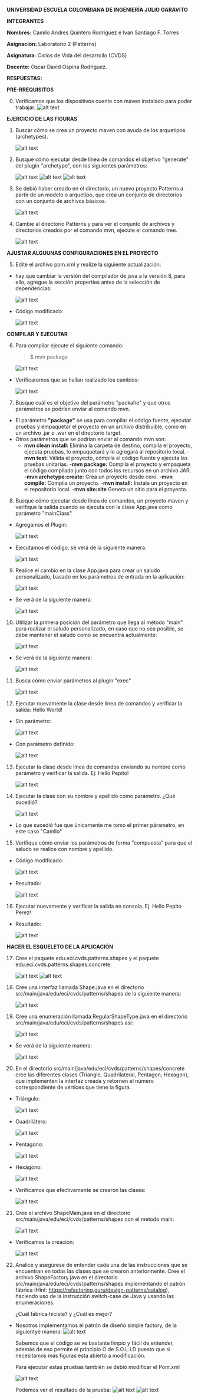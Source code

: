 **UNIVERSIDAD ESCUELA COLOMBIANA DE INGENIERÍA JULIO GARAVITO**

**INTEGRANTES**

**Nombres:** Camilo Andres Quintero Rodriguez e Ivan Santiago F. Torres

**Asignacion:** Laboratorio 2 (Patterns)

**Asignatura:** Ciclos de Vida del desarrollo (CVDS)

**Docente:** Oscar David Ospina Rodriguez.

**RESPUESTAS:**



**PRE-RREQUISITOS**

0. Verificamos que los dispositivos cuente con maven instalado para poder trabajar.
    ![alt text](resources/image-1.png)

**EJERCICIO DE LAS FIGURAS**

1. Buscar cómo se crea un proyecto maven con ayuda de los arquetipos (archetypes).

    ![alt text](resources/image.png)

2. Busque cómo ejecutar desde línea de comandos el objetivo "generate" del plugin "archetype", con los siguientes parámetros:

    ![alt text](resources/image-2.png)
    ![alt text](resources/image-3.png)
    ![alt text](resources/image-4.png)

3. Se debió haber creado en el directorio, un nuevo proyecto Patterns a partir de un modelo o arquetipo, que crea un conjunto de directorios con un conjunto de archivos básicos.

    ![alt text](resources/image-5.png)

4. Cambie al directorio Patterns y para ver el conjunto de archivos y directorios creados por el comando mvn, ejecute el comando tree.

    ![alt text](resources/image-6.png)

**AJUSTAR ALGUUNAS CONFIGURACIONES EN EL PROYECTO**

5. Edite el archivo pom.xml y realize la siguiente actualización:
- hay que cambiar la versión del compilador de java a la versión 8, para ello, agregue la sección properties antes de la selección de dependencias:

    ![alt text](resources/image-8.png)

- Código modificado:

    ![alt text](resources/image-9.png)

**COMPILAR Y EJECUTAR**

6. Para compilar ejecute el siguiente comando:
    > $ mvn package

    ![alt text](resources/image-10.png)

- Verificaremos que se hallan realizado los cambios:

    ![alt text](resources/image-11.png)

7. Busque cuál es el objetivo del parámetro "packahe" y que otros parámetros se podrían enviar al comando mvn.

- El parámetro **"package"** se usa para compilar el código fuente, ejecutar pruebas y empaquetar el proyecto en un archivo distribuible, como en un archivo .jar o .war en el directorio target.
- Otros parámetros que se podrían enviar al comando mvn son:
    - **mvn clean install:** Elimina la carpeta de destino, compila el proyecto, ejecuta pruebas, lo empaquetará y lo agregará al repositorio local.
    -**mvn test:** Válida el proyecto, cómpila el código fuente y ejecuta las pruebas unitarias.
    -**mvn package:** Compila el proyecto y empaqueta el código compilado junto con todos los recursos en un archivo JAR.
    -**mvn archetype:create:** Crea un proyecto desde cero.
    -**mvn compile:** Compila un proyecto.
    -**mvn install:** Instala un proyecto en el repositorio local.
    -**mvn site:site** Genera un sitio para el proyecto.

8. Busque cómo ejecutar desde línea de comandos, un proyecto maven y verifique la salida cuando se ejecuta con la clase App.java como parámetro "mainClass"
- Agregamos el Plugin:

    ![alt text](resources/image-12.png)

- Ejecutamos el código, se verá de la siguiente manera:

    ![alt text](resources/image-13.png)

9. Realice el cambio en la clase App.java para crear un saludo personalizado, basado en los parámetros de entrada en la aplicación:

    ![alt text](resources/image-14.png)

- Se verá de la siguiente manera:

    ![alt text](resources/image-15.png) 

10. Utilizar la primera posición del parámetro que llega al método "main" para realizar el saludo personalizado, en caso que no sea posible, se debe mantener el saludo como se encuentra actualmente:

    ![alt text](resources/image-16.png)

- Se verá de la siguiente manera:

    ![alt text](resources/image-17.png)

11. Busca cómo enviar parámetros al plugin "exec"

    ![alt text](resources/image-18.png)

12. Ejecutar nuevamente la clase desde línea de comandos y verificar la salida: Hello World!

- Sin parámetro:

    ![alt text](resources/image-19.png)

- Con parámetro definido:

    ![alt text](resources/image-20.png)

13. Ejecutar la clase desde línea de comandos enviando su nombre como parámetro y verificar la salida. Ej: Hello Pepito!

    ![alt text](resources/image-21.png)

14. Ejecutar la clase con su nombre y apellido como parámetro. ¿Qué sucedió?

    ![alt text](resources/image-22.png)

- Lo que sucedió fue que únicamente me tomo el primer párametro, en este caso "Camilo"

15. Verifique cómo enviar los parámetros de forma "compuesta" para que el saludo se realice con nombre y apellido.

- Código modificado:

    ![alt text](resources/image-23.png)

- Resultado:

    ![alt text](resources/image-24.png)

16. Ejecutar nuevamente y verificar la salida en consola. Ej: Hello Pepito Perez!

- Resultado: 

    ![alt text](resources/image-25.png)


**HACER EL ESQUELETO DE LA APLICACIÓN**

17. Cree el paquete edu.eci.cvds.patterns.shapes y el paquete edu.eci.cvds.patterns.shapes.concrete.

    ![alt text](resources/image-26.png)
    ![alt text](resources/image-27.png)

18. Cree una interfaz llamada Shape.java en el directorio src/main/java/edu/eci/cvds/patterns/shapes de la siguiente manera:

    ![alt text](resources/image-28.png)


19. Cree una enumeración llamada RegularShapeType.java en el directorio src/main/java/edu/eci/cvds/patterns/shapes así:

    ![alt text](resources/image-30.png)

- Se verá de la siguiente manera:

    ![alt text](resources/image-31.png)

20. En el directorio src/main/java/edu/eci/cvds/patterns/shapes/concrete cree las diferentes clases (Triangle, Quadrilateral, Pentagon, Hexagon), que implementen la interfaz creada y retornen el número correspondiente de vértices que tiene la figura.

- Triángulo:

    ![alt text](resources/image-32.png)

- Cuadrilátero:

    ![alt text](resources/image-38.png)

- Pentágono:

    ![alt text](resources/image-36.png)

- Hexágono:

    ![alt text](resources/image-37.png)

- Verificamos que efectivamente se crearon las clases:

    ![alt text](resources/image-33.png)

21. Cree el archivo ShapeMain.java en el directorio src/main/java/edu/eci/cvds/patterns/shapes con el metodo main:

    ![alt text](resources/image-34.png)

- Verificamos la creación:

    ![alt text](resources/image-35.png)

22. Analice y asegúrese de entender cada una de las instrucciones que se encuentran en todas las clases que se crearon anteriormente. Cree el archivo ShapeFactory.java en el directorio src/main/java/edu/eci/cvds/patterns/shapes implementando el patrón fábrica (Hint: https://refactoring.guru/design-patterns/catalog), haciendo uso de la instrucción switch-case de Java y usando las enumeraciones.

    ¿Cuál fábrica hiciste? y ¿Cuál es mejor?

- Nosotros implementamos el patrón de diseño simple factory, de la siguientye manera:
    ![alt text](resources/image-39.png)

    Sabemos que el código se ve bastante limpio y fácil de entender, además de eso permite el principio O de S.O.L.I.D puesto que si necesitamos más figuras esta abierto a modificación.

    Para ejecutar estas pruebas también se debió modificar el Pom.xml

    ![alt text](resources/image-40.png)

    Podemos ver el resultado de la prueba:
    ![alt text](resources/image-41.png)
    ![alt text](resources/image-42.png)